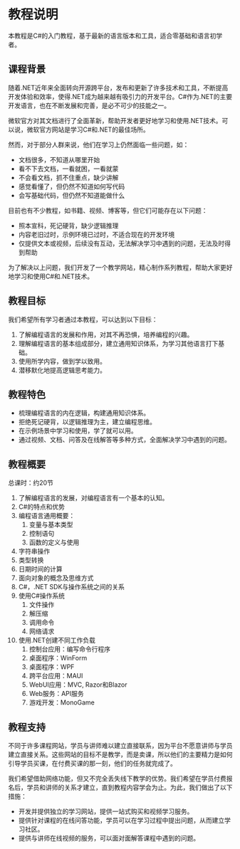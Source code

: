 # 教程说明

本教程是C#的入门教程，基于最新的语言版本和工具，适合零基础和语言初学者。

## 课程背景

随着.NET近年来全面转向开源跨平台，发布和更新了许多技术和工具，不断提高开发体验和效率，使得.NET成为越来越有吸引力的开发平台。C#作为.NET的主要开发语言，也在不断发展和完善，是必不可少的技能之一。

微软官方对其文档进行了全面革新，帮助开发者更好地学习和使用.NET技术。可以说，微软官方网站是学习C#和.NET的最佳场所。

然而，对于部分人群来说，他们在学习上仍然面临一些问题，如：

- 文档很多，不知道从哪里开始
- 看不下去文档，一看就困，一看就蒙
- 不会看文档，抓不住重点，缺少讲解
- 感觉看懂了，但仍然不知道如何写代码
- 会写基础代码，但仍然不知道能做什么

目前也有不少教程，如书籍、视频、博客等，但它们可能存在以下问题：

- 照本宣科，死记硬背，缺少逻辑推理
- 内容老旧过时，示例环境已过时，不适合现在的开发环境
- 仅提供文本或视频，后续没有互动，无法解决学习中遇到的问题，无法及时得到帮助

为了解决以上问题，我们开发了一个教学网站，精心制作系列教程，帮助大家更好地学习和使用C#和.NET技术。

## 教程目标

我们希望所有学习者通过本教程，可以达到以下目标：

1. 了解编程语言的发展和作用，对其不再恐惧，培养编程的兴趣。
2. 理解编程语言的基本组成部分，建立通用知识体系，为学习其他语言打下基础。
3. 使用所学内容，做到学以致用。
4. 潜移默化地提高逻辑思考能力。

## 教程特色

- 梳理编程语言的内在逻辑，构建通用知识体系。
- 拒绝死记硬背，以逻辑推理为主，建立编程思维。
- 在示例场景中学习和使用，学了就可以用。
- 通过视频、文档、问答及在线解答等多种方式，全面解决学习中遇到的问题。

## 教程概要

总课时：约20节

1. 了解编程语言的发展，对编程语言有一个基本的认知。
2. C#的特点和优势
3. 编程语言通用概要：
   1. 变量与基本类型
   2. 控制语句
   3. 函数的定义与使用
4. 字符串操作
5. 类型转换
6. 日期时间的计算
7. 面向对象的概念及思维方式
8. C#，.NET SDK与操作系统之间的关系
9. 使用C#操作系统
   1. 文件操作
   2. 解压缩
   3. 调用命令
   4. 网络请求
10. 使用.NET创建不同工作负载
    1. 控制台应用：编写命令行程序
    2. 桌面程序：WinForm
    3. 桌面程序：WPF
    4. 跨平台应用：MAUI
    5. WebUI应用：MVC, Razor和Blazor
    6. Web服务：API服务
    7. 游戏开发：MonoGame

## 教程支持

不同于许多课程网站，学员与讲师难以建立直接联系，因为平台不愿意讲师与学员建立直接关系。这些网站的目标不是教学，而是卖课，所以他们的主要精力是如何引导学员买课，在付费买课的那一刻，他们的任务就完成了。

我们希望借助网络功能，但又不完全丢失线下教学的优势。我们希望在学员付费报名后，学员和讲师的关系才建立，直到教程内容学会为止。为此，我们做出了以下措施：

- 开发并提供独立的学习网站，提供一站式购买和视频学习服务。
- 提供针对课程的在线问答功能，学员可以在学习过程中提出问题，从而建立学习社区。
- 提供与讲师在线视频的服务，可以面对面解答课程中遇到的问题。
